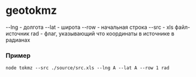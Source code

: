 # geotokmz

--lng - долгота
--lat - широта
--row - начальная строка
--src - xls файл-источник
  rad - флаг, указывающий что координаты в источнике в радианах 

### Пример

```
node tokmz --src ./source/src.xls --lng A --lat A --row 1 rad
```